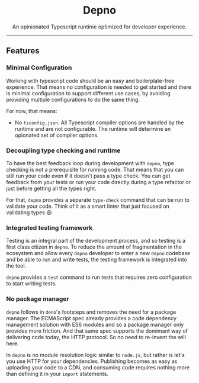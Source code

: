 <div align="center">
<h1>Depno</h1>

<p>An opinionated Typescript runtime optimized for developer experience.</p>
</div>

<hr />

## Features

### Minimal Configuration

Working with typescript code should be an easy and boilerplate-free experience. That means no configuration is needed to get started and there is minimal configuration to support different use cases, by avoiding providing multiple configurations to do the same thing.

For now, that means:

- No `tsconfig.json`. All Typescript compiler options are handled by the runtime and are not configurable. The runtime will determine an opionated set of compiler options.

### Decoupling type checking and runtime

To have the best feedback loop during development with `depno`, type checking is not a prerequisite for running code. That means that you can still run your code even if it doesn't pass a type check. You can get feedback from your tests or run your code directly during a type refactor or just before getting all the types right.

For that, `depno` provides a separate `type-check` command that can be run to validate your code. Think of it as a smart linter that just focused on validating types :smiley:

### Integrated testing framework

Testing is an integral part of the development process, and so testing is a first class citizen in `depno`. To reduce the amount of fragmentation in the ecosystem and allow every `depno` developer to enter a new `depno` codebase and be able to run and write tests, the testing framework is integrated into the tool.

`depno` provides a `test` command to run tests that requires zero configuration to start writing tests.

### No package manager

`depno` follows in `deno`'s footsteps and removes the need for a package manager. The ECMAScript spec already provides a code dependency management solution with ES6 modules and so a package manager only provides more friction. And that same spec supports the domimant way of delivering code today, the HTTP protocol. So no need to re-invent the will here.

In `depno` is no module resolution logic similar to `node.js`, but rather is let's you use HTTP for your dependencies. Publishing becomes as easy as uploading your code to a CDN, and consuming code requires nothing more than defining it in your `import` statements.
